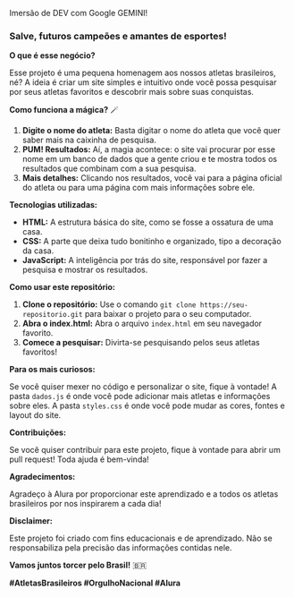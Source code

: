 Imersão de DEV com Google GEMINI!
### **Salve, futuros campeões e amantes de esportes!** 

**O que é esse negócio?**

Esse projeto é uma pequena homenagem aos nossos atletas brasileiros, né? A ideia é criar um site simples e intuitivo onde você possa pesquisar por seus atletas favoritos e descobrir mais sobre suas conquistas.

**Como funciona a mágica?** 🪄

1. **Digite o nome do atleta:** Basta digitar o nome do atleta que você quer saber mais na caixinha de pesquisa. 
2. **PUM! Resultados:** Aí, a magia acontece: o site vai procurar por esse nome em um banco de dados que a gente criou e te mostra todos os resultados que combinam com a sua pesquisa.
3. **Mais detalhes:** Clicando nos resultados, você vai para a página oficial do atleta ou para uma página com mais informações sobre ele.

**Tecnologias utilizadas:**

* **HTML:** A estrutura básica do site, como se fosse a ossatura de uma casa.
* **CSS:** A parte que deixa tudo bonitinho e organizado, tipo a decoração da casa.
* **JavaScript:** A inteligência por trás do site, responsável por fazer a pesquisa e mostrar os resultados.

**Como usar este repositório:**

1. **Clone o repositório:** Use o comando `git clone https://seu-repositorio.git` para baixar o projeto para o seu computador.
2. **Abra o index.html:** Abra o arquivo `index.html` em seu navegador favorito.
3. **Comece a pesquisar:** Divirta-se pesquisando pelos seus atletas favoritos!

**Para os mais curiosos:**

Se você quiser mexer no código e personalizar o site, fique à vontade! A pasta `dados.js` é onde você pode adicionar mais atletas e informações sobre eles. A pasta `styles.css` é onde você pode mudar as cores, fontes e layout do site.

**Contribuições:**

Se você quiser contribuir para este projeto, fique à vontade para abrir um pull request! Toda ajuda é bem-vinda!

**Agradecimentos:**

Agradeço à Alura por proporcionar este aprendizado e a todos os atletas brasileiros por nos inspirarem a cada dia!

**Disclaimer:**

Este projeto foi criado com fins educacionais e de aprendizado. Não se responsabiliza pela precisão das informações contidas nele.

**Vamos juntos torcer pelo Brasil!** 🇧🇷

**#AtletasBrasileiros #OrgulhoNacional #Alura**
